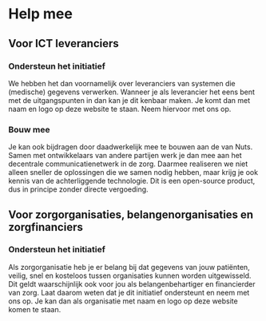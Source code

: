 # Help mee

## Voor ICT leveranciers
### Ondersteun het initiatief
We hebben het dan voornamelijk over leveranciers van systemen die (medische) gegevens verwerken. Wanneer je als leverancier het eens bent met de uitgangspunten in <het manifest> dan kan je dit kenbaar maken. Je komt dan met naam en logo op deze website te staan. Neem hiervoor <contact> met ons op.

### Bouw mee 
Je kan ook bijdragen door daadwerkelijk mee te bouwen aan de <componenten> van Nuts. Samen met ontwikkelaars van andere partijen werk je dan mee aan het decentrale communicatienetwerk in de zorg. Daarmee realiseren we niet alleen sneller de oplossingen die we samen nodig hebben, maar krijg je ook kennis van de achterliggende technologie. Dit is een open-source product, dus in principe zonder directe vergoeding.

## Voor zorgorganisaties, belangenorganisaties en zorgfinanciers
### Ondersteun het initiatief
Als zorgorganisatie heb je er belang bij dat gegevens van jouw patiënten, veilig, snel en kosteloos tussen organisaties kunnen worden uitgewisseld. Dit geldt waarschijnlijk ook voor jou als belangenbehartiger en financierder van zorg. Laat daarom weten dat je dit initiatief ondersteunt en neem <contact> met ons op. Je kan dan als organisatie met naam en logo op deze website komen te staan.
